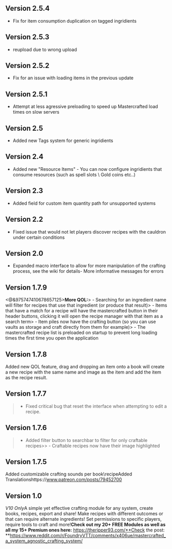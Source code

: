 ## Version 2.5.4
- Fix for item consumption duplication on tagged ingridients

## Version 2.5.3
- reupload due to wrong upload

## Version 2.5.2
- Fix for an issue with loading items in the previous update

## Version 2.5.1
- Attempt at less agressive preloading to speed up Mastercrafted load times on slow servers

## Version 2.5
- Added new Tags system for generic ingridients

## Version 2.4
- Added new "Resource Items" - You can now configure ingridients that consume resources (such as spell slots \ Gold coins etc..)

## Version 2.3
- Added field for custom item quantity path for unsupported systems

## Version 2.2
- Fixed issue that would not let players discover recipes with the cauldron under certain conditions

## Version 2.0
- Expanded macro interface to allow for more manipulation of the crafting process, see the wiki for details- More informative messages for errors

## Version 1.7.9
<@&975747410678657125>**More QOL:**> - Searching for an ingredient name will filter for recipes that use that ingredient (or produce that result)> - Items that have a match for a recipe will have the mastercrafted button in their header buttons, clicking it will open the recipe manager with that item as a search term> - Item piles now have the crafting button (so you can use vaults as storage and craft directly from them for example)> - The mastercrafted recipe list is preloaded on startup to prevent long loading times the first time you open the application

## Version 1.7.8
Added new QOL feature, drag and dropping an item onto a book will create a new recipe with the same name and image as the item and add the item as the recipe result.

## Version 1.7.7
> - Fixed critical bug that reset the interface when attempting to edit a recipe.

## Version 1.7.6
> - Added filter button to searchbar to filter for only craftable recipes>> - Craftable recipes now have their image highlighted

## Version 1.7.5
Added customizable crafting sounds per book\recipeAdded Translationshttps://www.patreon.com/posts/79452700

## Version 1.0
*V10 Only*A simple yet effective crafting module for any system, create books, recipes, export and share! Make recipes with different outcomes or that can require alternate ingredients! Set permissions to specific players, require tools to craft and more!**Check out my 20+ FREE Modules as well as all my 15+ Premium ones here:** https://theripper93.com/**Check the post: **https://www.reddit.com/r/FoundryVTT/comments/x406ue/mastercrafted_a_system_agnostic_crafting_system/

